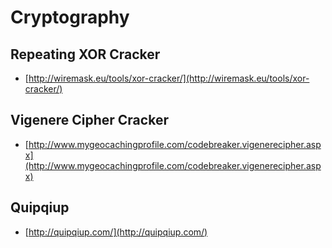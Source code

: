 # Cryptography
## Repeating XOR Cracker
 * [http://wiremask.eu/tools/xor-cracker/](http://wiremask.eu/tools/xor-cracker/)

## Vigenere Cipher Cracker
 * [http://www.mygeocachingprofile.com/codebreaker.vigenerecipher.aspx](http://www.mygeocachingprofile.com/codebreaker.vigenerecipher.aspx)

## Quipqiup
 * [http://quipqiup.com/](http://quipqiup.com/)



